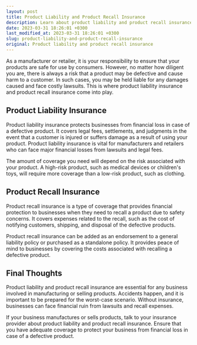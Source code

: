 ```yaml
---
layout: post
title: Product Liability and Product Recall Insurance
description: Learn about product liability and product recall insurance and how it protects businesses from financial loss in case of a defective product.
date: 2023-03-31 18:26:01 +0300
last_modified_at: 2023-03-31 18:26:01 +0300
slug: product-liability-and-product-recall-insurance
original: Product liability and product recall insurance
---
```


As a manufacturer or retailer, it is your responsibility to ensure that your products are safe for use by consumers. However, no matter how diligent you are, there is always a risk that a product may be defective and cause harm to a customer. In such cases, you may be held liable for any damages caused and face costly lawsuits. This is where product liability insurance and product recall insurance come into play.

## Product Liability Insurance

Product liability insurance protects businesses from financial loss in case of a defective product. It covers legal fees, settlements, and judgments in the event that a customer is injured or suffers damage as a result of using your product. Product liability insurance is vital for manufacturers and retailers who can face major financial losses from lawsuits and legal fees.

The amount of coverage you need will depend on the risk associated with your product. A high-risk product, such as medical devices or children's toys, will require more coverage than a low-risk product, such as clothing. 

## Product Recall Insurance

Product recall insurance is a type of coverage that provides financial protection to businesses when they need to recall a product due to safety concerns. It covers expenses related to the recall, such as the cost of notifying customers, shipping, and disposal of the defective products. 

Product recall insurance can be added as an endorsement to a general liability policy or purchased as a standalone policy. It provides peace of mind to businesses by covering the costs associated with recalling a defective product.

## Final Thoughts

Product liability and product recall insurance are essential for any business involved in manufacturing or selling products. Accidents happen, and it is important to be prepared for the worst-case scenario. Without insurance, businesses can face financial ruin from lawsuits and recall expenses.

If your business manufactures or sells products, talk to your insurance provider about product liability and product recall insurance. Ensure that you have adequate coverage to protect your business from financial loss in case of a defective product.
